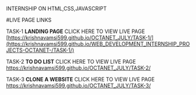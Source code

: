 INTERNSHIP ON HTML,CSS,JAVASCRIPT

#LIVE PAGE LINKS



TASK-1 **LANDING PAGE**
CLICK HERE TO VIEW LIVE PAGE [https://krishnavamsi599.github.io/OCTANET_JULY/TASK-1/](https://krishnavamsi599.github.io/WEB_DEVELOPMENT_INTERNSHIP_PROJECTS-OCTANET-/TASK-1/)




TASK-2 **TO DO LIST**
CLICK HERE TO VIEW LIVE PAGE       https://krishnavamsi599.github.io/OCTANET_JULY/TASK-2/



TASK-3 **CLONE A WEBSITE**
CLICK HERE TO VIEW LIVE PAGE   https://krishnavamsi599.github.io/OCTANET_JULY/TASK-3/
